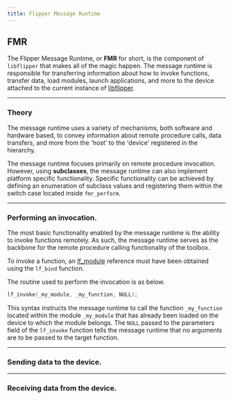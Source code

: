 ```yaml
---
title: Flipper Message Runtime
---
```


## FMR

The Flipper Message Runtime, or **FMR** for short, is the component of
`libflipper` that makes all of the magic happen. The message runtime is
responsible for transferring information about how to invoke functions, transfer
data, load modules, launch applications, and more to the device attached to the
current instance of [libflipper]().

---

### Theory

The message runtime uses a variety of mechanisms, both software and hardware
based, to convey information about remote procedure calls, data transfers, and
more from the 'host' to the 'device' registered in the hierarchy.

The message runtime focuses primarily on remote procedure invocation. However,
using **subclasses**, the message runtime can also implement platform specific
functionality. Specific functionality can be achieved by defining an enumeration
of subclass values and registering them within the switch case located inside
`fmr_perform`.

---

### Performing an invocation.

The most basic functionality enabled by the message runtime is the ability to
invoke functions remotely. As such, the message runtime serves as the backbone
for the remote procedure calling functionality of the toolbox.

To invoke a function, an [lf_module](./modules#lf_module) reference must have
been obtained using the `lf_bind` function.

The routine used to perform the invocation is as below.

```c
lf_invoke(_my_module, _my_function, NULL);
```

This syntax instructs the message runtime to call the function `_my_function`
located within the module `_my_module` that has already been loaded on the
device to which the module belongs. The `NULL` passed to the parameters field
of the `lf_invoke` function tells the message runtime that no arguments are to
be passed to the target function.

---

### Sending data to the device.

---

### Receiving data from the device.
